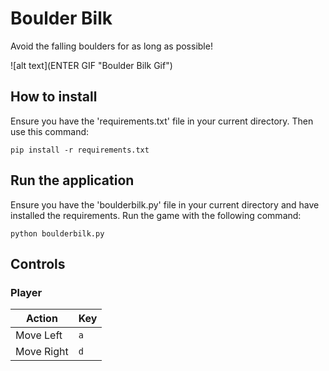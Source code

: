 Boulder Bilk
====
Avoid the falling boulders for as long as possible!

![alt text](ENTER GIF "Boulder Bilk Gif")

How to install
---
Ensure you have the 'requirements.txt' file in your current directory. Then use this command:
```
pip install -r requirements.txt
```

Run the application
---
Ensure you have the 'boulderbilk.py' file in your current directory and have installed the requirements.
Run the game with the following command:
```
python boulderbilk.py
```

Controls
---
### Player
Action | Key
--- | ---
Move Left | `a`
Move Right | `d`
